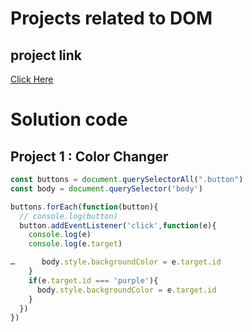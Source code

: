 # Projects related to DOM

## project link
[Click Here](https://stackblitz.com/edit/dom-project-chaiaurcode?file=index.html
)

# Solution code

## Project 1 : Color Changer

```javascript
const buttons = document.querySelectorAll(".button")
const body = document.querySelector('body')

buttons.forEach(function(button){
  // console.log(button)
  button.addEventListener('click',function(e){
    console.log(e)
    console.log(e.target)

…      body.style.backgroundColor = e.target.id
    } 
    if(e.target.id === 'purple'){
      body.style.backgroundColor = e.target.id
    }
  })
})

```